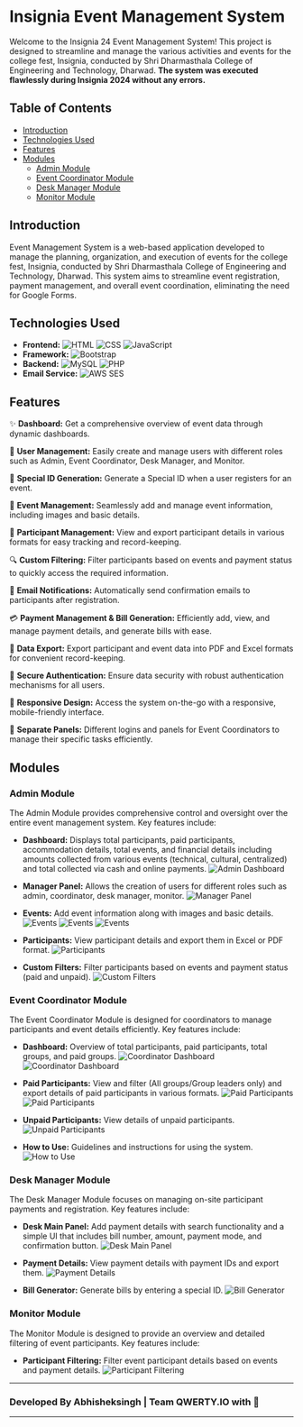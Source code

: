 # Insignia Event Management System

Welcome to the Insignia 24 Event Management System! This project is designed to streamline and manage the various activities and events for the college fest, Insignia, conducted by Shri Dharmasthala College of Engineering and Technology, Dharwad.
**The system was executed flawlessly during Insignia 2024 without any errors.**

## Table of Contents

- [Introduction](#introduction)
- [Technologies Used](#technologies-used)
- [Features](#features)
- [Modules](#modules)
  - [Admin Module](#admin-module)
  - [Event Coordinator Module](#event-coordinator-module)
  - [Desk Manager Module](#desk-manager-module)
  - [Monitor Module](#monitor-module)

## Introduction

Event Management System is a web-based application developed to manage the planning, organization, and execution of events for the college fest, Insignia, conducted by Shri Dharmasthala College of Engineering and Technology, Dharwad. This system aims to streamline event registration, payment management, and overall event coordination, eliminating the need for Google Forms. 

## Technologies Used

- **Frontend:** ![HTML](https://img.shields.io/badge/HTML-E34F26?style=for-the-badge&logo=html5&logoColor=white) ![CSS](https://img.shields.io/badge/CSS-1572B6?style=for-the-badge&logo=css3&logoColor=white) ![JavaScript](https://img.shields.io/badge/JavaScript-F7DF1E?style=for-the-badge&logo=javascript&logoColor=black)
- **Framework:** ![Bootstrap](https://img.shields.io/badge/Bootstrap-563D7C?style=for-the-badge&logo=bootstrap&logoColor=white)
- **Backend:** ![MySQL](https://img.shields.io/badge/MySQL-4479A1?style=for-the-badge&logo=mysql&logoColor=white) ![PHP](https://img.shields.io/badge/PHP-777BB4?style=for-the-badge&logo=php&logoColor=white)
- **Email Service:** ![AWS SES](https://img.shields.io/badge/AWS%20SES-232F3E?style=for-the-badge&logo=amazonaws&logoColor=white)

## Features

✨ **Dashboard:** Get a comprehensive overview of event data through dynamic dashboards.
  
👥 **User Management:** Easily create and manage users with different roles such as Admin, Event Coordinator, Desk Manager, and Monitor.

🪪 **Special ID Generation:** Generate a Special ID when a user registers for an event.

📅 **Event Management:** Seamlessly add and manage event information, including images and basic details.
  
📝 **Participant Management:** View and export participant details in various formats for easy tracking and record-keeping.
  
🔍 **Custom Filtering:** Filter participants based on events and payment status to quickly access the required information.
  
📧 **Email Notifications:** Automatically send confirmation emails to participants after registration.
  
💳 **Payment Management & Bill Generation:** Efficiently add, view, and manage payment details, and generate bills with ease.
  
📂 **Data Export:** Export participant and event data into PDF and Excel formats for convenient record-keeping.
  
🔐 **Secure Authentication:** Ensure data security with robust authentication mechanisms for all users.
  
📱 **Responsive Design:** Access the system on-the-go with a responsive, mobile-friendly interface.
  
🔧 **Separate Panels:** Different logins and panels for Event Coordinators to manage their specific tasks efficiently.

## Modules

### Admin Module

The Admin Module provides comprehensive control and oversight over the entire event management system. Key features include:

- **Dashboard:** Displays total participants, paid participants, accommodation details, total events, and financial details including amounts collected from various events (technical, cultural, centralized) and total collected via cash and online payments.
  ![Admin Dashboard](screenshots/admin/admin_dash.png)

- **Manager Panel:** Allows the creation of users for different roles such as admin, coordinator, desk manager, monitor.
  ![Manager Panel](screenshots/admin/manager_panel.png)

- **Events:** Add event information along with images and basic details.
  ![Events](screenshots/admin/event_half.png)
  ![Events](screenshots/admin/event_full.png)
  ![Events](screenshots/admin/event_add.png)

- **Participants:** View participant details and export them in Excel or PDF format.
  ![Participants](screenshots/admin/participant_full.png)

- **Custom Filters:** Filter participants based on events and payment status (paid and unpaid).
  ![Custom Filters](screenshots/admin/custom.png)

### Event Coordinator Module

The Event Coordinator Module is designed for coordinators to manage participants and event details efficiently. Key features include:

- **Dashboard:** Overview of total participants, paid participants, total groups, and paid groups.
  ![Coordinator Dashboard](screenshots/coordinator/coordinator_dashboard.png)
  ![Coordinator Dashboard](screenshots/coordinator/coordinator_dashboard_full.png)

- **Paid Participants:** View and filter (All groups/Group leaders only) and export details of paid participants in various formats.
  ![Paid Participants](screenshots/coordinator/co-part.png)
  ![Paid Participants](screenshots/coordinator/eve-blur.png)

- **Unpaid Participants:** View details of unpaid participants.
  ![Unpaid Participants](screenshots/coordinator/unpaid-par.png)

- **How to Use:** Guidelines and instructions for using the system.
  ![How to Use](screenshots/coordinator/guide.png)

### Desk Manager Module

The Desk Manager Module focuses on managing on-site participant payments and registration. Key features include:

- **Desk Main Panel:** Add payment details with search functionality and a simple UI that includes bill number, amount, payment mode, and confirmation button.
  ![Desk Main Panel](screenshots/desk/main-desk.png)

- **Payment Details:** View payment details with payment IDs and export them.
  ![Payment Details](screenshots/desk/pay-det.png)

- **Bill Generator:** Generate bills by entering a special ID.
  ![Bill Generator](screenshots/desk/bill-gen.png)

### Monitor Module

The Monitor Module is designed to provide an overview and detailed filtering of event participants. Key features include:

- **Participant Filtering:** Filter event participant details based on events and payment details.
  ![Participant Filtering](screenshots/monitor/moni.png)

---

### Developed By Abhisheksingh | Team QWERTY.IO with 💖

---
